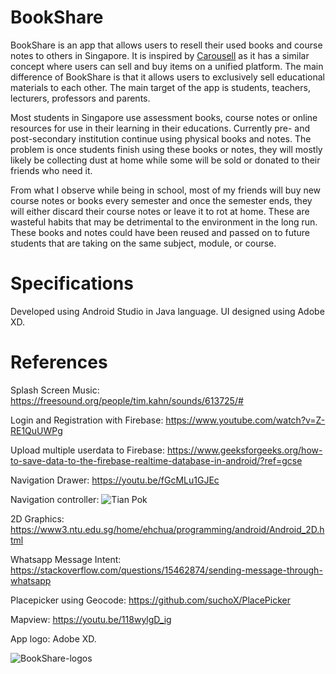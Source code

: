 # BookShare 
BookShare is an app that allows users to resell their used books and course notes to others in Singapore. It is inspired by [Carousell](https://www.Carousell.com) as it has
a similar concept where users can sell and buy items on a unified platform. The main difference of BookShare is that it allows users to exclusively sell educational materials 
to each other. The main target of the app is students, teachers, lecturers, professors and parents. 

Most students in Singapore use assessment books, course notes or online resources for use in their learning in their educations. Currently pre- and post-secondary institution continue using physical books and notes. 
The problem is once students finish using these books or notes, they will mostly likely be collecting dust at home while some will be sold or donated to their friends who need it.  

From what I observe while being in school, most of my friends will buy new course notes or books every semester and once the semester ends, they will either discard their course 
notes or leave it to rot at home. These are wasteful habits that may be detrimental to the environment in the long run. These books and notes could have been reused and passed on 
to future students that are taking on the same subject, module, or course.

# Specifications
Developed using Android Studio in Java language.
UI designed using Adobe XD.

# References

Splash Screen Music:
https://freesound.org/people/tim.kahn/sounds/613725/#

Login and Registration with Firebase:
https://www.youtube.com/watch?v=Z-RE1QuUWPg

Upload multiple userdata to Firebase:
https://www.geeksforgeeks.org/how-to-save-data-to-the-firebase-realtime-database-in-android/?ref=gcse

Navigation Drawer:
https://youtu.be/fGcMLu1GJEc

Navigation controller:
![Tian Pok](https://github.com/liang799/Vigour)

2D Graphics:
https://www3.ntu.edu.sg/home/ehchua/programming/android/Android_2D.html

Whatsapp Message Intent:
https://stackoverflow.com/questions/15462874/sending-message-through-whatsapp

Placepicker using Geocode:
https://github.com/suchoX/PlacePicker

Mapview:
https://youtu.be/118wylgD_ig


App logo:
Adobe XD.

![BookShare-logos](https://user-images.githubusercontent.com/87692678/151004852-a8a3485f-c7b1-497a-8a3a-b1af3bf0f32f.png)
